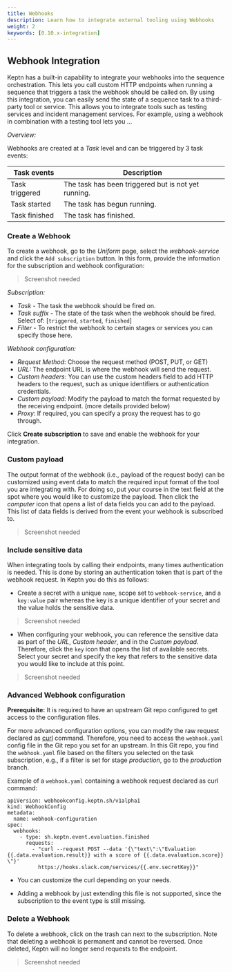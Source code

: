 ```yaml
---
title: Webhooks
description: Learn how to integrate external tooling using Webhooks
weight: 2
keywords: [0.10.x-integration]
---
```


## Webhook Integration

Keptn has a built-in capability to integrate your webhooks into the sequence orchestration. This lets you call custom HTTP endpoints when running a sequence that triggers a task the webhook should be called on. By using this integration, you can easily send the state of a sequence task to a third-party tool or service. This allows you to integrate tools such as testing services and incident management services. For example, using a webhook in combination with a testing tool lets you ...

*Overview:*

Webhooks are created at a *Task* level and can be triggered by 3 task events: 

| Task events    	| Description                                         	|
|----------------	|-----------------------------------------------------	|
| Task triggered 	| The task has been triggered but is not yet running. 	|
| Task started   	| The task has begun running.                         	|
| Task finished  	| The task has finished.                              	|

### Create a Webhook 

To create a webhook, go to the *Uniform* page, select the *webhook-service* and click the `Add subscription` button. In this form, provide the information for the subscription and webhook configuration: 

> Screenshot needed

*Subscription:*

* *Task* - The task the webhook should be fired on.
* *Task suffix* - The state of the task when the webhook should be fired. Select of: [`triggered`, `started`, `finished`]
* *Filter* - To restrict the webhook to certain stages or services you can specify those here. 

*Webhook configuration:*

* *Request Method*: Choose the request method (POST, PUT, or GET)
* *URL:* The endpoint URL is where the webhook will send the request. 
* *Custom headers:* You can use the custom headers field to add HTTP headers to the request, such as unique identifiers or authentication credentials.
* *Custom payload:* Modify the payload to match the format requested by the receiving endpoint. (more details provided below)
* *Proxy*: If required, you can specify a proxy the request has to go through.

Click **Create subscription** to save and enable the webhook for your integration.

### Custom payload

The output format of the webhook (i.e., payload of the request body) can be customized using event data to match the required input format of the tool you are integrating with. For doing so, put your course in the text field at the spot where you would like to customize the payload. Then click the *computer* icon that opens a list of data fields you can add to the payload. This list of data fields is derived from the event your webhook is subscribed to. 

> Screenshot needed

### Include sensitive data

When integrating tools by calling their endpoints, many times authentication is needed. This is done by storing an authentication token that is part of the webhook request. In Keptn you do this as follows: 

* Create a secret with a unique `name`, scope set to `webhook-service`, and a `key:value` pair whereas the key is a unique identifier of your secret and the value holds the sensitive data.

> Screenshot needed

* When configuring your webhook, you can reference the sensitive data as part of the *URL*, *Custom header*, and in the *Custom payload*. Therefore, click the `key` icon that opens the list of available secrets. Select your secret and specify the key that refers to the sensitive data you would like to include at this point.  

> Screenshot needed

### Advanced Webhook configuration

**Prerequisite:** It is required to have an upstream Git repo configured to get access to the configuration files.  

For more advanced configuration options, you can modify the raw request declared as [curl](https://curl.se/) command. Therefore, you need to access the `webhook.yaml` config file in the Git repo you set for an upstream. In this Git repo, you find the `webhook.yaml` file based on the filters you selected on the task subscription, e.g., if a filter is set for stage *production*, go to the *production* branch. 

Example of a `webhook.yaml` containing a webhook request declared as curl command: 

```
apiVersion: webhookconfig.keptn.sh/v1alpha1
kind: WebhookConfig
metadata:
  name: webhook-configuration
spec:
  webhooks:
    - type: sh.keptn.event.evaluation.finished
      requests:
        - "curl --request POST --data '{\"text\":\"Evaluation {{.data.evaluation.result}} with a score of {{.data.evaluation.score}} \"}'
          https://hooks.slack.com/services/{{.env.secretKey}}"
```

* You can customize the curl depending on your needs. 

* Adding a webhook by just extending this file is not supported, since the subscription to the event type is still missing. 

### Delete a Webhook

To delete a webhook, click on the trash can next to the subscription. Note that deleting a webhook is permanent and cannot be reversed. Once deleted, Keptn will no longer send requests to the endpoint.

> Screenshot needed
